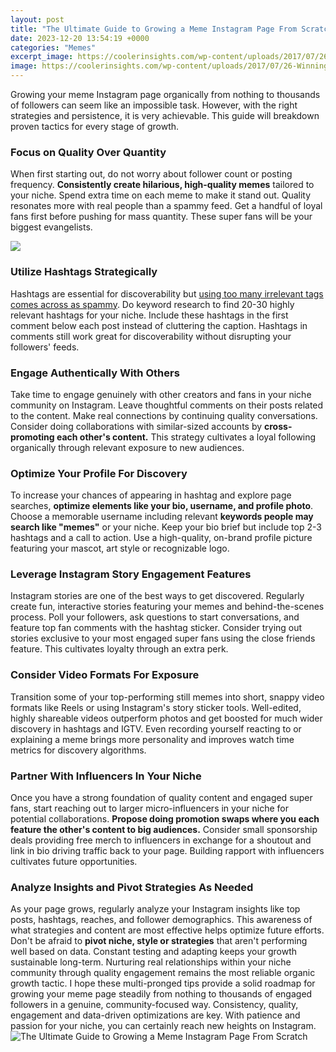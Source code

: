 ```yaml
---
layout: post
title: "The Ultimate Guide to Growing a Meme Instagram Page From Scratch"
date: 2023-12-20 13:54:19 +0000
categories: "Memes"
excerpt_image: https://coolerinsights.com/wp-content/uploads/2017/07/26-Winning-Ways-to-Grow-Your-Social-Community.jpg
image: https://coolerinsights.com/wp-content/uploads/2017/07/26-Winning-Ways-to-Grow-Your-Social-Community.jpg
---
```


Growing your meme Instagram page organically from nothing to thousands of followers can seem like an impossible task. However, with the right strategies and persistence, it is very achievable. This guide will breakdown proven tactics for every stage of growth.
### Focus on Quality Over Quantity  
When first starting out, do not worry about follower count or posting frequency. **Consistently create hilarious, high-quality memes** tailored to your niche. Spend extra time on each meme to make it stand out. Quality resonates more with real people than a spammy feed. Get a handful of loyal fans first before pushing for mass quantity. These super fans will be your biggest evangelists.

![](https://i1.wp.com/legosinmylouis.com/wp-content/uploads/2015/11/The-Ultimate-Guide-to-Growing-an-Audience-on-Instagram-2.png)
### Utilize Hashtags Strategically
Hashtags are essential for discoverability but [using too many irrelevant tags comes across as spammy](https://store.fi.io.vn/collection/aberle). Do keyword research to find 20-30 highly relevant hashtags for your niche. Include these hashtags in the first comment below each post instead of cluttering the caption. Hashtags in comments still work great for discoverability without disrupting your followers' feeds.
### Engage Authentically With Others  
Take time to engage genuinely with other creators and fans in your niche community on Instagram. Leave thoughtful comments on their posts related to the content. Make real connections by continuing quality conversations. Consider doing collaborations with similar-sized accounts by **cross-promoting each other's content.** This strategy cultivates a loyal following organically through relevant exposure to new audiences.
### Optimize Your Profile For Discovery
To increase your chances of appearing in hashtag and explore page searches, **optimize elements like your bio, username, and profile photo**. Choose a memorable username including relevant **keywords people may search like "memes"** or your niche. Keep your bio brief but include top 2-3 hashtags and a call to action. Use a high-quality, on-brand profile picture featuring your mascot, art style or recognizable logo.
### Leverage Instagram Story Engagement Features 
Instagram stories are one of the best ways to get discovered. Regularly create fun, interactive stories featuring your memes and behind-the-scenes process. Poll your followers, ask questions to start conversations, and feature top fan comments with the hashtag sticker. Consider trying out stories exclusive to your most engaged super fans using the close friends feature. This cultivates loyalty through an extra perk.
### Consider Video Formats For Exposure
Transition some of your top-performing still memes into short, snappy video formats like Reels or using Instagram's story sticker tools. Well-edited, highly shareable videos outperform photos and get boosted for much wider discovery in hashtags and IGTV. Even recording yourself reacting to or explaining a meme brings more personality and improves watch time metrics for discovery algorithms. 
### Partner With Influencers In Your Niche 
Once you have a strong foundation of quality content and engaged super fans, start reaching out to larger micro-influencers in your niche for potential collaborations. **Propose doing promotion swaps where you each feature the other's content to big audiences.** Consider small sponsorship deals providing free merch to influencers in exchange for a shoutout and link in bio driving traffic back to your page. Building rapport with influencers cultivates future opportunities.
### Analyze Insights and Pivot Strategies As Needed
As your page grows, regularly analyze your Instagram insights like top posts, hashtags, reaches, and follower demographics. This awareness of what strategies and content are most effective helps optimize future efforts. Don't be afraid to **pivot niche, style or strategies** that aren't performing well based on data. Constant testing and adapting keeps your growth sustainable long-term. Nurturing real relationships within your niche community through quality engagement remains the most reliable organic growth tactic.
I hope these multi-pronged tips provide a solid roadmap for growing your meme page steadily from nothing to thousands of engaged followers in a genuine, community-focused way. Consistency, quality, engagement and data-driven optimizations are key. With patience and passion for your niche, you can certainly reach new heights on Instagram.
![The Ultimate Guide to Growing a Meme Instagram Page From Scratch](https://coolerinsights.com/wp-content/uploads/2017/07/26-Winning-Ways-to-Grow-Your-Social-Community.jpg)